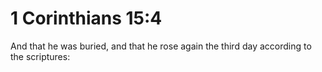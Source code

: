 # 1 Corinthians 15:4

And that he was buried, and that he rose again the third day according to the scriptures: